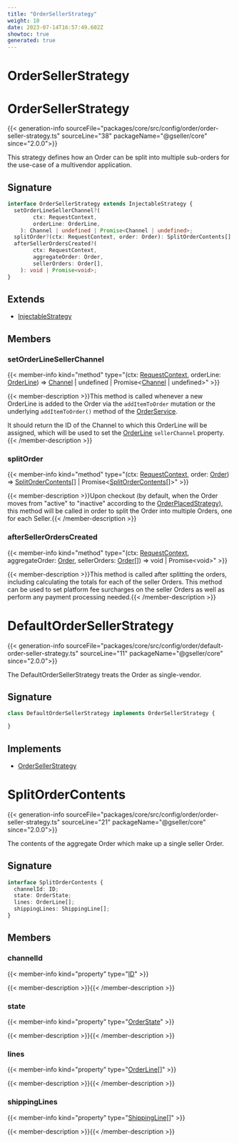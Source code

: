 ```yaml
---
title: "OrderSellerStrategy"
weight: 10
date: 2023-07-14T16:57:49.602Z
showtoc: true
generated: true
---
```

<!-- This file was generated from the Vendure source. Do not modify. Instead, re-run the "docs:build" script -->

# OrderSellerStrategy
<div class="symbol">


# OrderSellerStrategy

{{< generation-info sourceFile="packages/core/src/config/order/order-seller-strategy.ts" sourceLine="38" packageName="@gseller/core" since="2.0.0">}}

This strategy defines how an Order can be split into multiple sub-orders for the use-case of
a multivendor application.

## Signature

```TypeScript
interface OrderSellerStrategy extends InjectableStrategy {
  setOrderLineSellerChannel?(
        ctx: RequestContext,
        orderLine: OrderLine,
    ): Channel | undefined | Promise<Channel | undefined>;
  splitOrder?(ctx: RequestContext, order: Order): SplitOrderContents[] | Promise<SplitOrderContents[]>;
  afterSellerOrdersCreated?(
        ctx: RequestContext,
        aggregateOrder: Order,
        sellerOrders: Order[],
    ): void | Promise<void>;
}
```
## Extends

 * <a href='/typescript-api/common/injectable-strategy#injectablestrategy'>InjectableStrategy</a>


## Members

### setOrderLineSellerChannel

{{< member-info kind="method" type="(ctx: <a href='/typescript-api/request/request-context#requestcontext'>RequestContext</a>, orderLine: <a href='/typescript-api/entities/order-line#orderline'>OrderLine</a>) => <a href='/typescript-api/entities/channel#channel'>Channel</a> | undefined | Promise&#60;<a href='/typescript-api/entities/channel#channel'>Channel</a> | undefined&#62;"  >}}

{{< member-description >}}This method is called whenever a new OrderLine is added to the Order via the `addItemToOrder` mutation or the
underlying `addItemToOrder()` method of the <a href='/typescript-api/services/order-service#orderservice'>OrderService</a>.

It should return the ID of the Channel to which this OrderLine will be assigned, which will be used to set the
<a href='/typescript-api/entities/order-line#orderline'>OrderLine</a> `sellerChannel` property.{{< /member-description >}}

### splitOrder

{{< member-info kind="method" type="(ctx: <a href='/typescript-api/request/request-context#requestcontext'>RequestContext</a>, order: <a href='/typescript-api/entities/order#order'>Order</a>) => <a href='/typescript-api/orders/order-seller-strategy#splitordercontents'>SplitOrderContents</a>[] | Promise&#60;<a href='/typescript-api/orders/order-seller-strategy#splitordercontents'>SplitOrderContents</a>[]&#62;"  >}}

{{< member-description >}}Upon checkout (by default, when the Order moves from "active" to "inactive" according to the <a href='/typescript-api/orders/order-placed-strategy#orderplacedstrategy'>OrderPlacedStrategy</a>),
this method will be called in order to split the Order into multiple Orders, one for each Seller.{{< /member-description >}}

### afterSellerOrdersCreated

{{< member-info kind="method" type="(ctx: <a href='/typescript-api/request/request-context#requestcontext'>RequestContext</a>, aggregateOrder: <a href='/typescript-api/entities/order#order'>Order</a>, sellerOrders: <a href='/typescript-api/entities/order#order'>Order</a>[]) => void | Promise&#60;void&#62;"  >}}

{{< member-description >}}This method is called after splitting the orders, including calculating the totals for each of the seller Orders.
This method can be used to set platform fee surcharges on the seller Orders as well as perform any payment processing
needed.{{< /member-description >}}


</div>
<div class="symbol">


# DefaultOrderSellerStrategy

{{< generation-info sourceFile="packages/core/src/config/order/default-order-seller-strategy.ts" sourceLine="11" packageName="@gseller/core" since="2.0.0">}}

The DefaultOrderSellerStrategy treats the Order as single-vendor.

## Signature

```TypeScript
class DefaultOrderSellerStrategy implements OrderSellerStrategy {

}
```
## Implements

 * <a href='/typescript-api/orders/order-seller-strategy#ordersellerstrategy'>OrderSellerStrategy</a>


</div>
<div class="symbol">


# SplitOrderContents

{{< generation-info sourceFile="packages/core/src/config/order/order-seller-strategy.ts" sourceLine="21" packageName="@gseller/core" since="2.0.0">}}

The contents of the aggregate Order which make up a single seller Order.

## Signature

```TypeScript
interface SplitOrderContents {
  channelId: ID;
  state: OrderState;
  lines: OrderLine[];
  shippingLines: ShippingLine[];
}
```
## Members

### channelId

{{< member-info kind="property" type="<a href='/typescript-api/common/id#id'>ID</a>"  >}}

{{< member-description >}}{{< /member-description >}}

### state

{{< member-info kind="property" type="<a href='/typescript-api/orders/order-process#orderstate'>OrderState</a>"  >}}

{{< member-description >}}{{< /member-description >}}

### lines

{{< member-info kind="property" type="<a href='/typescript-api/entities/order-line#orderline'>OrderLine</a>[]"  >}}

{{< member-description >}}{{< /member-description >}}

### shippingLines

{{< member-info kind="property" type="<a href='/typescript-api/entities/shipping-line#shippingline'>ShippingLine</a>[]"  >}}

{{< member-description >}}{{< /member-description >}}


</div>
